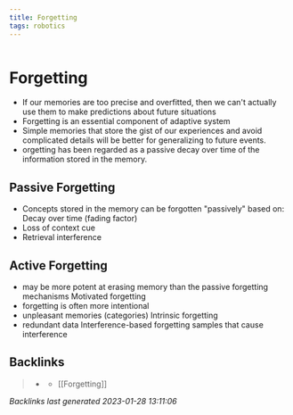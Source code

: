 ```yaml
---
title: Forgetting
tags: robotics
---
```

```toc
```
# Forgetting
- If our memories are too precise and overfitted, then we can't actually use them to make predictions about future situations
- Forgetting is an essential component of adaptive system
- Simple memories that store the gist of our experiences and avoid complicated details will be better for generalizing to future events.
- orgetting has been regarded as a passive decay over time of the information stored in the memory.

## Passive Forgetting
- Concepts stored in the memory can be forgotten "passively" based on: Decay over time (fading factor)
- Loss of context cue
- Retrieval interference

## Active Forgetting
- may be more potent at erasing memory than the passive forgetting mechanisms Motivated forgetting
- forgetting is often more intentional
- unpleasant memories (categories) Intrinsic forgetting
- redundant data Interference-based forgetting samples that cause interference

## Backlinks

> - [](journals/2022-11-03.md)
>   - [[Forgetting]]

_Backlinks last generated 2023-01-28 13:11:06_
